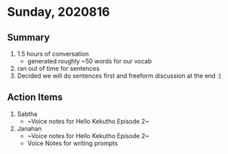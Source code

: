 # Sunday, 2020816

## Summary
1. 1.5 hours of conversation 
    * generated roughly ~50 words for our vocab
2. ran out of time for sentences
3. Decided we will do sentences first and freeform discussion at the end :)

## Action Items
1. Sabtha
    * ~Voice notes for Hello Kekutho Episode 2~
1. Janahan
    * ~Voice notes for Hello Kekutho Episode 2~
    * Voice Notes for writing prompts
